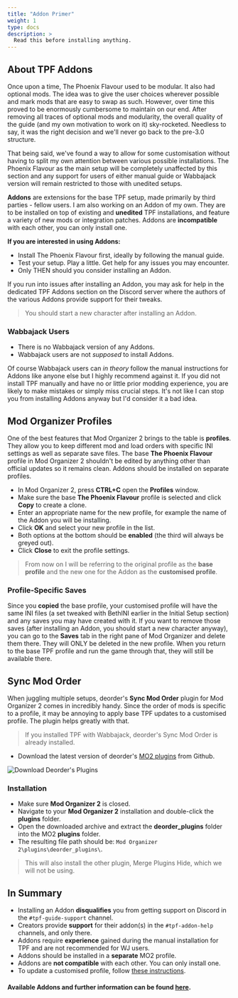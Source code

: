 ```yaml
---
title: "Addon Primer"
weight: 1
type: docs
description: >
  Read this before installing anything.
---
```


## About TPF Addons

Once upon a time, The Phoenix Flavour used to be modular. It also had optional mods. The idea was to give the user choices wherever possible and mark mods that are easy to swap as such. However, over time this proved to be enormously cumbersome to maintain on our end. After removing all traces of optional mods and modularity, the overall quality of the guide (and my own motivation to work on it) sky-rocketed. Needless to say, it was the right decision and we'll never go back to the pre-3.0 structure.

That being said, we've found a way to allow for some customisation without having to split my own attention between various possible installations. The Phoenix Flavour as the main setup will be completely unaffected by this section and any support for users of either manual guide or Wabbajack version will remain restricted to those with unedited setups.

**Addons** are extensions for the base TPF setup, made primarily by third parties - fellow users. I am also working on an Addon of my own. They are to be installed on top of existing and **unedited** TPF installations, and feature a variety of new mods or integration patches. Addons are **incompatible** with each other, you can only install one.

**If you are interested in using Addons:**

- Install The Phoenix Flavour first, ideally by following the manual guide.
- Test your setup. Play a little. Get help for any issues you may encounter.
- Only THEN should you consider installing an Addon.

If you run into issues after installing an Addon, you may ask for help in the dedicated TPF Addons section on the Discord server where the authors of the various Addons provide support for their tweaks.

> You should start a new character after installing an Addon.

### Wabbajack Users

- There is no Wabbajack version of any Addons.
- Wabbajack users are not *supposed* to install Addons.

Of course Wabbajack users can *in theory* follow the manual instructions for Addons like anyone else but I highly recommend against it. If you did not install TPF manually and have no or little prior modding experience, you are likely to make mistakes or simply miss crucial steps. It's not like I can stop you from installing Addons anyway but I'd consider it a bad idea.

## Mod Organizer Profiles

One of the best features that Mod Organizer 2 brings to the table is **profiles**. They allow you to keep different mod and load orders with specific INI settings as well as separate save files. The base **The Phoenix Flavour** profile in Mod Organizer 2 shouldn't be edited by anything other than official updates so it remains clean. Addons should be installed on separate profiles.

- In Mod Organizer 2, press **CTRL+C** open the **Profiles** window.
- Make sure the base **The Phoenix Flavour** profile is selected and click **Copy** to create a clone.
- Enter an appropriate name for the new profile, for example the name of the Addon you will be installing.
- Click **OK** and select your new profile in the list.
- Both options at the bottom should be **enabled** (the third will always be greyed out).
- Click **Close** to exit the profile settings.

> From now on I will be referring to the original profile as the **base profile** and the new one for the Addon as the **customised profile**.

### Profile-Specific Saves

Since you **copied** the base profile, your customised profile will have the same INI files (a set tweaked with BethINI earlier in the Initial Setup section) and any saves you may have created with it. If you want to remove those saves (after installing an Addon, you should start a new character anyway), you can go to the **Saves** tab in the right pane of Mod Organizer and delete them there. They will ONLY be deleted in the new profile. When you return to the base TPF profile and run the game through that, they will still be available there.

## Sync Mod Order

When juggling multiple setups, deorder's **Sync Mod Order** plugin for Mod Organizer 2 comes in incredibly handy. Since the order of mods is specific to a profile, it may be annoying to apply base TPF updates to a customised profile. The plugin helps greatly with that.

> If you installed TPF with Wabbajack, deorder's Sync Mod Order is already installed.

- Download the latest version of deorder's [MO2 plugins](https://github.com/deorder/mo2-plugins/releases) from Github.

![Download Deorder's Plugins](/Pictures/tpf/tpf-addons/download-deorders-plugins.png)

### Installation

- Make sure **Mod Organizer 2** is closed.
- Navigate to your **Mod Organizer 2** installation and double-click the **plugins** folder.
- Open the downloaded archive and extract the **deorder_plugins** folder into the MO2 **plugins** folder.
- The resulting file path should be: `Mod Organizer 2\plugins\deorder_plugins\`.

> This will also install the other plugin, Merge Plugins Hide, which we will not be using.

## In Summary

- Installing an Addon **disqualifies** you from getting support on Discord in the `#tpf-guide-support` channel.
- Creators provide **support** for their addon(s) in the `#tpf-addon-help` channels, and only there.
- Addons require **experience** gained during the manual installation for TPF and are not recommended for WJ users.
- Addons should be installed in a **separate** MO2 profile.
- Addons are **not compatible** with each other. You can only install one.
- To update a customised profile, follow [these instructions](/tpf/tpf-addons/updating-addons).

#### Available Addons and further information can be found [here](/tpf/tpf-addons/available-addons).